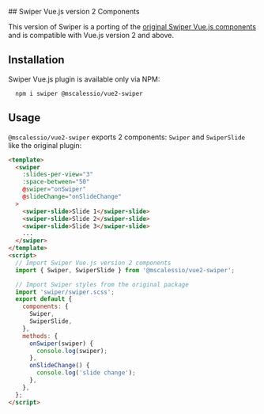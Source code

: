 ## Swiper Vue.js version 2 Components

This version of Swiper is a porting of the [original Swiper Vue.js components](https://github.com/nolimits4web/swiper) and is compatible with Vue.js version 2 and above.

## Installation

Swiper Vue.js plugin is available only via NPM:

```
  npm i swiper @mscalessio/vue2-swiper
```

## Usage

`@mscalessio/vue2-swiper` exports 2 components: `Swiper` and `SwiperSlide` like the original plugin:

```html
<template>
  <swiper
    :slides-per-view="3"
    :space-between="50"
    @swiper="onSwiper"
    @slideChange="onSlideChange"
  >
    <swiper-slide>Slide 1</swiper-slide>
    <swiper-slide>Slide 2</swiper-slide>
    <swiper-slide>Slide 3</swiper-slide>
    ...
  </swiper>
</template>
<script>
  // Import Swiper Vue.js version 2 components
  import { Swiper, SwiperSlide } from '@mscalessio/vue2-swiper';

  // Import Swiper styles from the original package
  import 'swiper/swiper.scss';
  export default {
    components: {
      Swiper,
      SwiperSlide,
    },
    methods: {
      onSwiper(swiper) {
        console.log(swiper);
      },
      onSlideChange() {
        console.log('slide change');
      },
    },
  };
</script>
```